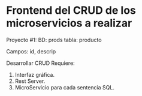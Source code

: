 # Frontend del CRUD de los microservicios a realizar

Proyecto #1:
BD: prods
tabla: producto

Campos:
id, descrip

Desarrollar CRUD
Requiere:

1. Interfaz gráfica.
2. Rest Server.
3. MicroServicio para cada sentencia SQL.
